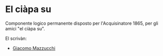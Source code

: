 # El ciàpa su

Componente logico permanente disposto per l'Acquisinatore 1865, per gli amici "el ciàpa su".

El scrivàn:
- [Giacomo Mazzucchi](https://github.com/gmazzucchi)

